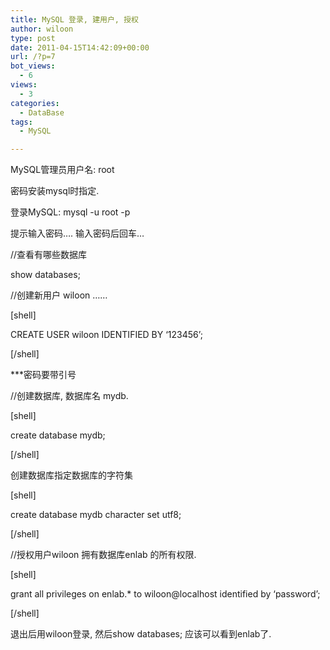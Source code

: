 ```yaml
---
title: MySQL 登录, 建用户, 授权
author: wiloon
type: post
date: 2011-04-15T14:42:09+00:00
url: /?p=7
bot_views:
  - 6
views:
  - 3
categories:
  - DataBase
tags:
  - MySQL

---
```

MySQL管理员用户名: root
  
密码安装mysql时指定.
  
登录MySQL: mysql -u root -p

提示输入密码&#8230;. 输入密码后回车&#8230;

//查看有哪些数据库
  
show databases;

//创建新用户 wiloon &#8230;&#8230;

[shell]

CREATE USER wiloon IDENTIFIED BY &#8216;123456&#8217;;

[/shell]

\***密码要带引号
  
//创建数据库, 数据库名 mydb.

[shell]
   
create database mydb;

[/shell]

创建数据库指定数据库的字符集

[shell]
   
create database mydb character set utf8;
  
[/shell]

//授权用户wiloon 拥有数据库enlab 的所有权限.

[shell]
   
grant all privileges on enlab.* to wiloon@localhost identified by &#8216;password&#8217;;

[/shell]

退出后用wiloon登录, 然后show databases; 应该可以看到enlab了.